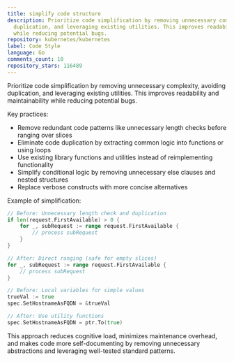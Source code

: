 ```yaml
---
title: simplify code structure
description: Prioritize code simplification by removing unnecessary complexity, avoiding
  duplication, and leveraging existing utilities. This improves readability and maintainability
  while reducing potential bugs.
repository: kubernetes/kubernetes
label: Code Style
language: Go
comments_count: 10
repository_stars: 116489
---
```


Prioritize code simplification by removing unnecessary complexity, avoiding duplication, and leveraging existing utilities. This improves readability and maintainability while reducing potential bugs.

Key practices:
- Remove redundant code patterns like unnecessary length checks before ranging over slices
- Eliminate code duplication by extracting common logic into functions or using loops
- Use existing library functions and utilities instead of reimplementing functionality
- Simplify conditional logic by removing unnecessary else clauses and nested structures
- Replace verbose constructs with more concise alternatives

Example of simplification:
```go
// Before: Unnecessary length check and duplication
if len(request.FirstAvailable) > 0 {
    for _, subRequest := range request.FirstAvailable {
        // process subRequest
    }
}

// After: Direct ranging (safe for empty slices)
for _, subRequest := range request.FirstAvailable {
    // process subRequest
}

// Before: Local variables for simple values
trueVal := true
spec.SetHostnameAsFQDN = &trueVal

// After: Use utility functions
spec.SetHostnameAsFQDN = ptr.To(true)
```

This approach reduces cognitive load, minimizes maintenance overhead, and makes code more self-documenting by removing unnecessary abstractions and leveraging well-tested standard patterns.